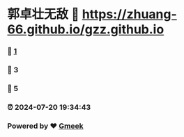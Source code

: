 # 郭卓壮无敌 :link: https://zhuang-66.github.io/gzz.github.io 
### :page_facing_up: [1](https://zhuang-66.github.io/gzz.github.io/tag.html) 
### :speech_balloon: 3 
### :hibiscus: 5 
### :alarm_clock: 2024-07-20 19:34:43 
### Powered by :heart: [Gmeek](https://github.com/Meekdai/Gmeek)

